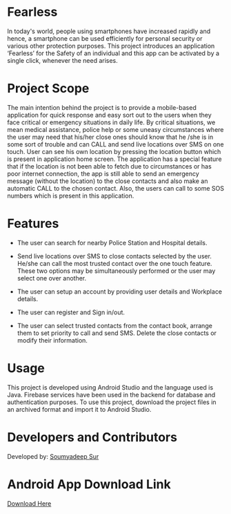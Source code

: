 # Fearless
 In today's world, people using smartphones have increased rapidly and hence, a smartphone can be used efficiently for personal security or various other protection purposes. This project introduces an application ‘Fearless’ for the Safety of an individual and this app can be activated by a single click, whenever the need arises.

# Project Scope
  The main intention behind the project is to provide a mobile-based application for quick response and easy sort out to the users when they face critical or emergency situations in daily life. By critical situations, we mean medical assistance, police help or some uneasy circumstances where the user may need that his/her close ones should know that he /she is in some sort of trouble and can CALL and send live locations over SMS on one touch. User can see his own location by pressing the location button which is present in application home screen.
The application has a special feature that if the location is not been able to fetch due to circumstances or has  poor internet connection, the app is still able to send an emergency message (without the location)  to the close contacts and also make an automatic CALL to the chosen  contact. Also, the users can call to some SOS numbers which is present in this application.
 
 # Features
  - The user can search for nearby Police Station and Hospital details. 
  
  - Send live locations over SMS to close contacts selected by the user. He/she can call the most trusted contact over the one touch feature. These two options may be simultaneously performed or the user may select one over another. 
  
  - The user can setup an account by providing user details and  Workplace details. 
  
  - The user can register and Sign in/out. 
  
  - The user can select trusted contacts from the contact book, arrange them to set priority to call and send SMS. Delete the close contacts or modify their information. 

# Usage
  This project is developed using Android Studio and the language used is Java.
  Firebase services have been used in the backend for database and authentication purposes.
  To use this project, download the project files in an archived format and import it to Android Studio.
  
 # Developers and Contributors
  
  Developed by: [Soumyadeep Sur](https://github.com/sousur1997/)
  
 # Android App Download Link
 [Download Here](https://fearless-238805.firebaseapp.com/beta.html)
